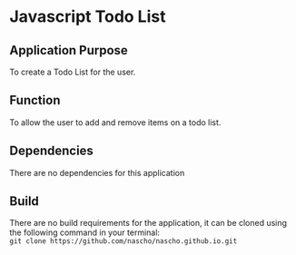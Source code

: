 # Javascript Todo List

## Application Purpose
To create a Todo List for the user.

## Function
To allow the user to add and remove items on a todo list.

## Dependencies
There are no dependencies for this application

## Build
There are no build requirements for the application, it can be cloned using the following command in your terminal: 
<br>
```git clone https://github.com/nascho/nascho.github.io.git```
